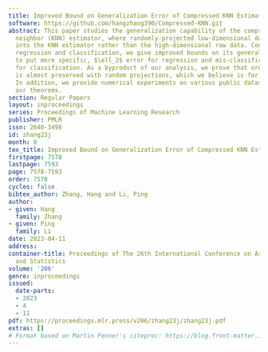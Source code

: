 ```yaml
---
title: Improved Bound on Generalization Error of Compressed KNN Estimator
software: https://github.com/hangzhang390/Compressed-KNN.git
abstract: This paper studies the generalization capability of the compressed $k$-nearest
  neighbor (KNN) estimator, where randomly-projected low-dimensional data are put
  into the KNN estimator rather than the high-dimensional raw data. Considering both
  regression and classification, we give improved bounds on its generalization errors,
  to put more specific, $\ell_2$ error for regression and mis-classification rate
  for classification. As a byproduct of our analysis, we prove that ordered distance
  is almost preserved with random projections, which we believe is for the first time.
  In addition, we provide numerical experiments on various public datasets to verify
  our theorems.
section: Regular Papers
layout: inproceedings
series: Proceedings of Machine Learning Research
publisher: PMLR
issn: 2640-3498
id: zhang23j
month: 0
tex_title: Improved Bound on Generalization Error of Compressed KNN Estimator
firstpage: 7578
lastpage: 7593
page: 7578-7593
order: 7578
cycles: false
bibtex_author: Zhang, Hang and Li, Ping
author:
- given: Hang
  family: Zhang
- given: Ping
  family: Li
date: 2023-04-11
address:
container-title: Proceedings of The 26th International Conference on Artificial Intelligence
  and Statistics
volume: '206'
genre: inproceedings
issued:
  date-parts:
  - 2023
  - 4
  - 11
pdf: https://proceedings.mlr.press/v206/zhang23j/zhang23j.pdf
extras: []
# Format based on Martin Fenner's citeproc: https://blog.front-matter.io/posts/citeproc-yaml-for-bibliographies/
---
```

